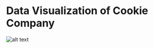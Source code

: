 # Data Visualization of Cookie Company

![alt text](https://github.com/Nischal-Shakya/DataAnalytics-CookieCompany/main/Picture.png?raw=true)
